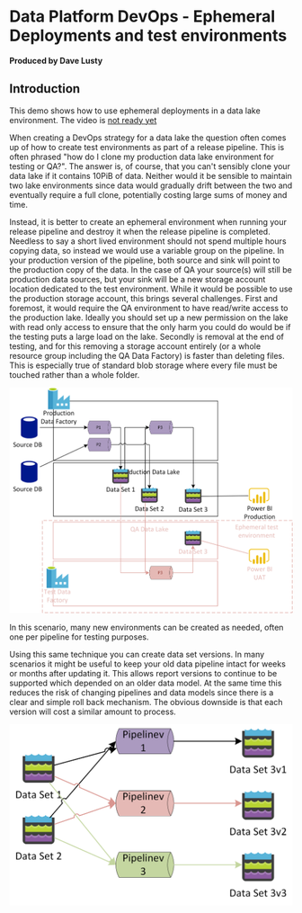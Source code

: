 # Data Platform DevOps - Ephemeral Deployments and test environments
**Produced by Dave Lusty**

## Introduction
This demo shows how to use ephemeral deployments in a data lake environment. The video is [not ready yet](https://youtu.be/CW5GXIEhePE)

When creating a DevOps strategy for a data lake the question often comes up of how to create test environments as part of a release pipeline. This is often phrased "how do I clone my production data lake environment for testing or QA?". The answer is, of course, that you can't sensibly clone your data lake if it contains 10PiB of data. Neither would it be sensible to maintain two lake environments since data would gradually drift between the two and eventually require a full clone, potentially costing large sums of money and time.

Instead, it is better to create an ephemeral environment when running your release pipeline and destroy it when the release pipeline is completed. Needless to say a short lived environment should not spend multiple hours copying data, so instead we would use a variable group on the pipeline. In your production version of the pipeline, both source and sink will point to the production copy of the data. In the case of QA your source(s) will still be production data sources, but your sink will be a new storage account location dedicated to the test environment. While it would be possible to use the production storage account, this brings several challenges. First and foremost, it would require the QA environment to have read/write access to the production lake. Ideally you should set up a new permission on the lake with read only access to ensure that the only harm you could do would be if the testing puts a large load on the lake. Secondly is removal at the end of testing, and for this removing a storage account entirely (or a whole resource group including the QA Data Factory) is faster than deleting files. This is especially true of standard blob storage where every file must be touched rather than a whole folder.

![ephemeraloverview](images/ephemeraloverview.png)

In this scenario, many new environments can be created as needed, often one per pipeline for testing purposes.

Using this same technique you can create data set versions. In many scenarios it might be useful to keep your old data pipeline intact for weeks or months after updating it. This allows report versions to continue to be supported which depended on an older data model. At the same time this reduces the risk of changing pipelines and data models since there is a clear and simple roll back mechanism. The obvious downside is that each version will cost a similar amount to process.

![Data set versioning](images/DataSetVersioning.png)